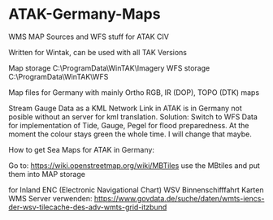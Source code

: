 # ATAK-Germany-Maps
WMS MAP Sources and WFS stuff for ATAK CIV

Written for Wintak, can be used with all TAK Versions

Map storage C:\ProgramData\WinTAK\Imagery
WFS storage C:\ProgramData\WinTAK\WFS

Map files for Germany with mainly Ortho RGB, IR (DOP), TOPO (DTK) maps

Stream Gauge Data as a KML Network Link in ATAK is in Germany not posible without an server for kml translation.
Solution: Switch to WFS Data for implementation of Tide, Gauge, Pegel for flood preparedness. 
At the moment the colour stays green the whole time.
I will change that maybe.


How to get Sea Maps for ATAK in Germany:

Go to: https://wiki.openstreetmap.org/wiki/MBTiles
use the MBtiles and put them into MAP storage

for Inland ENC (Electronic Navigational Chart) WSV
Binnenschifffahrt Karten WMS Server verwenden: https://www.govdata.de/suche/daten/wmts-iencs-der-wsv-tilecache-des-adv-wmts-grid-itzbund
